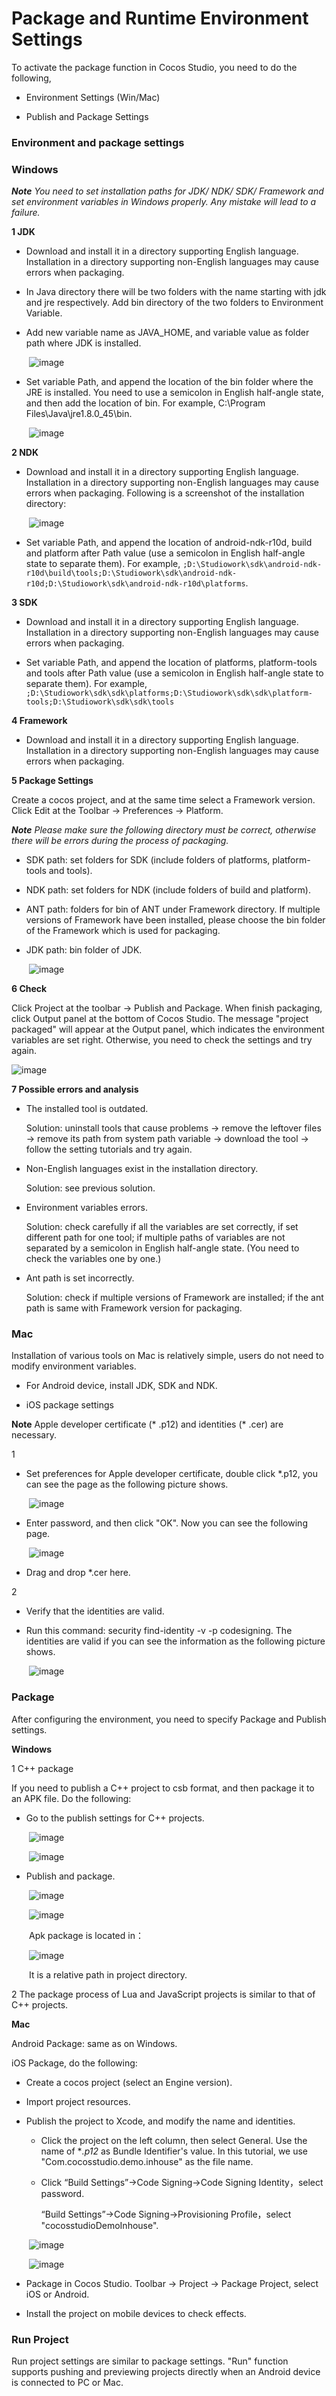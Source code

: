 # Package and Runtime Environment Settings 

To activate the package function in Cocos Studio, you need to do the following,  

- Environment Settings (Win/Mac)

- Publish and Package Settings

### Environment and package settings

### Windows ###

***Note** You need to set installation paths for JDK/ NDK/ SDK/ Framework and set environment variables in Windows properly. Any mistake will lead to a failure.* 

**1 JDK**

- Download and install it in a directory supporting English language. Installation in a directory supporting non-English languages may cause errors when packaging. 

- In Java directory there will be two folders with the name starting with jdk and jre respectively. Add bin directory of the two folders to Environment Variable.  

- Add new variable name as JAVA_HOME, and variable value as folder path where JDK is installed. 

&emsp;&emsp;![image](res_en/image0001.png)
 
- Set variable Path, and append the location of the bin folder where the JRE is installed. You need to use a semicolon in English half-angle state, and then add the location of bin. For example, C:\Program Files\Java\jre1.8.0_45\bin.

&emsp;&emsp;![image](res_en/image0002.png)

**2 NDK**

- Download and install it in a directory supporting English language. Installation in a directory supporting non-English languages may cause errors when packaging. Following is a screenshot of the installation directory: 

&emsp;&emsp;![image](res_en/image0003.png)

- Set variable Path, and append the location of android-ndk-r10d, build and platform after Path value (use a semicolon in English half-angle state to separate them). For example, `;D:\Studiowork\sdk\android-ndk-r10d\build\tools;D:\Studiowork\sdk\android-ndk-r10d;D:\Studiowork\sdk\android-ndk-r10d\platforms`.

**3 SDK**

-  Download and install it in a directory supporting English language. Installation in a directory supporting non-English languages may cause errors when packaging. 

- Set variable Path, and append the location of platforms, platform-tools and tools after Path value (use a semicolon in English half-angle state to separate them). For example, `;D:\Studiowork\sdk\sdk\platforms;D:\Studiowork\sdk\sdk\platform-tools;D:\Studiowork\sdk\sdk\tools`

**4 Framework**

- Download and install it in a directory supporting English language. Installation in a directory supporting non-English languages may cause errors when packaging. 

**5 Package Settings**

Create a cocos project, and at the same time select a Framework version. Click Edit at the Toolbar -> Preferences -> Platform.

***Note** Please make sure the following directory must be correct, otherwise there will be errors during the process of packaging.* 

- SDK path: set folders for SDK (include folders of platforms, platform-tools and tools).

- NDK path: set folders for NDK (include folders of build and platform).

- ANT path: folders for bin of ANT under Framework directory. If multiple versions of Framework have been installed, please choose the bin folder of the Framework which is used for packaging.   

- JDK path: bin folder of JDK. 

&emsp;&emsp;![image](res_en/image0004.png)
 
**6 Check**

Click Project at the toolbar -> Publish and Package. When finish packaging, click Output panel at the bottom of Cocos Studio. The message "project packaged" will appear at the Output panel, which indicates the environment variables are set right. Otherwise, you need to  check the settings and try again. 

![image](res_en/image0000.png)

**7 Possible errors and analysis**

- The installed tool is outdated. 
 
    Solution: uninstall tools that cause problems -> remove the leftover files -> remove its path from system path variable -> download the tool ->  follow the setting tutorials and try again.  

- Non-English languages exist in the installation directory. 

    Solution: see previous solution. 

- Environment variables errors. 

    Solution: check carefully if all the variables are set correctly, if set different path for one tool; if multiple paths of variables are not separated by a semicolon in English half-angle state. (You need to check the  variables one by one.)

-  Ant path is set incorrectly. 

    Solution: check if multiple versions of Framework are installed; if the ant path is same with Framework version for packaging.  

### Mac ###

Installation of various tools on Mac is relatively simple, users do not need to modify environment variables. 

- For Android device, install JDK, SDK and NDK. 

- iOS package settings

**Note** Apple developer certificate (* .p12) and identities (* .cer) are necessary. 

1

- Set preferences for Apple developer certificate, double click *.p12, you can see the page as the following picture shows. 

&emsp;&emsp;![image](res_en/image0005.png)

- Enter password, and then click "OK". Now you can see the following page. 

&emsp;&emsp;![image](res_en/image0006.png)

- Drag and drop *.cer here. 

2

- Verify that the identities are valid. 

- Run this command: security find-identity -v -p codesigning. The identities are valid if you can see the information as the following picture shows. 

&emsp;&emsp;![image](res_en/image0007.png)

### Package  ###

After configuring the environment, you need to specify Package and Publish settings. 

**Windows**

1  C++ package

If you need to publish a C++ project to csb format, and then package it to an APK file. Do the following: 

- Go to the publish settings for C++ projects.
 
&emsp;&emsp;![image](res_en/image0008.png)

&emsp;&emsp;![image](res_en/image0009.png) 

- Publish and package. 
 
&emsp;&emsp;![image](res_en/image0010.png) 

&emsp;&emsp;![image](res_en/image0011.png)  

&emsp;&emsp;Apk package is located in：

&emsp;&emsp;![image](res_en/image0012.png)  

&emsp;&emsp;It is a relative path in project directory. 

2 The package process of Lua and JavaScript projects is similar to that of C++ projects. 
 
**Mac**

Android Package: same as on Windows. 

iOS Package, do the following: 
         
- Create a cocos project (select an Engine version). 

- Import project resources. 

- Publish the project to Xcode, and modify the name and identities.

    - Click the project on the left column, then select General. Use the name of **.p12* as Bundle Identifier's value. In this tutorial, we use "Com.cocosstudio.demo.inhouse" as the file name. 

    - Click “Build Settings”->Code Signing->Code Signing Identity，select password. 
    
        “Build Settings”->Code Signing->Provisioning Profile，select "cocosstudioDemoInhouse". 

&emsp;&emsp;![image](res_en/image0013.png) 

&emsp;&emsp;![image](res_en/image0014.png) 

- Package in Cocos Studio. Toolbar -> Project -> Package Project, select iOS or Android. 

- Install the project on mobile devices to check effects.  

### Run Project

Run project settings are similar to package settings. "Run" function supports pushing and previewing projects directly when an Android device is connected to PC or Mac.   